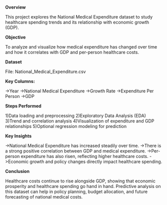 **Overview**

This project explores the National Medical Expenditure dataset to study healthcare spending trends and its relationship with economic growth (GDP).

**Objective**

To analyze and visualize how medical expenditure has changed over time and how it correlates with GDP and per-person healthcare costs.

**Dataset**

File: National_Medical_Expenditure.csv

**Key Columns:**

->Year
->National Medical Expenditure
->Growth Rate
->Expenditure Per Person
->GDP

**Steps Performed**

1)Data loading and preprocessing
2)Exploratory Data Analysis (EDA)
3)Trend and correlation analysis
4)Visualization of expenditure and GDP relationships
5)Optional regression modeling for prediction

**Key Insights**

->National Medical Expenditure has increased steadily over time.
->There is a strong positive correlation between GDP and medical expenditure.
->Per-person expenditure has also risen, reflecting higher healthcare costs.
->Economic growth and policy changes directly impact healthcare spending.

**Conclusion**

Healthcare costs continue to rise alongside GDP, showing that economic prosperity and healthcare spending go hand in hand. Predictive analysis on this dataset can help in policy planning, budget allocation, and future forecasting of national medical costs.
